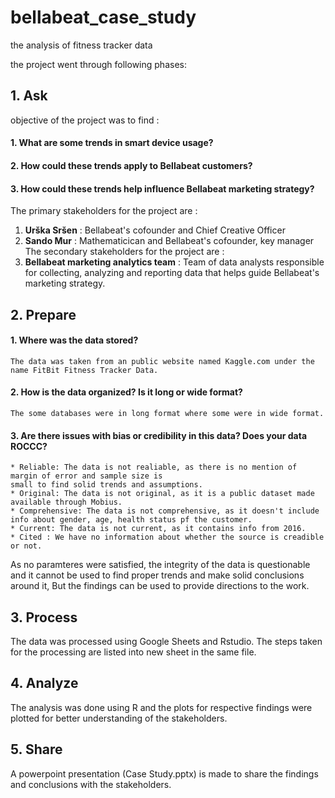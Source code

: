 # bellabeat_case_study
the analysis of fitness tracker data

the project went through following phases:

## 1. Ask
  objective of the project was to find :
  #### 1. What are some trends in smart device usage?
  #### 2. How could these trends apply to Bellabeat customers?
  #### 3. How could these trends help influence Bellabeat marketing strategy?
  
  The primary stakeholders for the project are :
  1.  **Urška Sršen** : Bellabeat's cofounder and Chief Creative Officer
  2.  **Sando Mur** : Mathematicican and Bellabeat's cofounder, key manager
  The secondary stakeholders for the project are :
  1. **Bellabeat marketing analytics team** : Team of data analysts responsible for collecting, analyzing and reporting data that helps guide Bellabeat's marketing strategy.
## 2. Prepare
  #### 1. Where was the data stored?
    The data was taken from an public website named Kaggle.com under the name FitBit Fitness Tracker Data.
  #### 2. How is the data organized? Is it long or wide format?
    The some databases were in long format where some were in wide format.
  #### 3. Are there issues with bias or credibility in this data? Does your data ROCCC?
    * Reliable: The data is not realiable, as there is no mention of margin of error and sample size is
    small to find solid trends and assumptions.
    * Original: The data is not original, as it is a public dataset made available through Mobius.
    * Comprehensive: The data is not comprehensive, as it doesn't include info about gender, age, health status pf the customer.
    * Current: The data is not current, as it contains info from 2016.
    * Cited : We have no information about whether the source is creadible or not.
  As no paramteres were satisfied, the integrity of the data is questionable and it cannot be used to 
 find proper trends and make solid conclusions around it, But the findings can be used to provide directions to the work.
## 3. Process
  The data was processed using Google Sheets and Rstudio.
  The steps taken for the processing are listed into new sheet in the same file.
## 4. Analyze
  The analysis was done using R and the plots for respective findings were plotted for better 
  understanding of the stakeholders.
## 5. Share
  A powerpoint presentation (Case Study.pptx) is made to share the findings and conclusions with the stakeholders.
